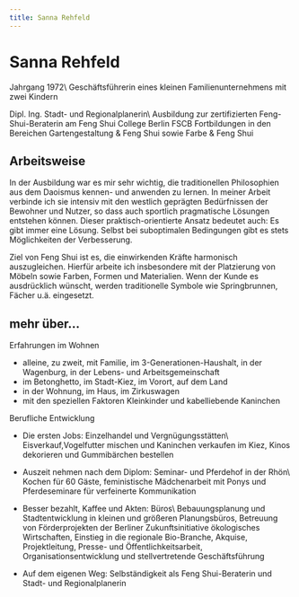 ```yaml
---
title: Sanna Rehfeld
---
```


# Sanna Rehfeld

Jahrgang 1972\\
Geschäftsführerin eines kleinen Familienunternehmens mit zwei Kindern

Dipl. Ing. Stadt- und Regionalplanerin\\
Ausbildung zur zertifizierten Feng-Shui-Beraterin am Feng Shui College Berlin FSCB
Fortbildungen in den Bereichen Gartengestaltung & Feng Shui sowie Farbe & Feng Shui

## Arbeitsweise

In der Ausbildung war es mir sehr wichtig, die traditionellen Philosophien aus dem Daoismus kennen- und anwenden zu lernen. In meiner Arbeit verbinde ich sie intensiv mit den westlich geprägten Bedürfnissen der Bewohner und Nutzer, so dass auch sportlich pragmatische Lösungen entstehen können. Dieser praktisch-orientierte Ansatz bedeutet auch: Es gibt immer eine Lösung. Selbst bei suboptimalen Bedingungen gibt es stets Möglichkeiten der Verbesserung.

Ziel von Feng Shui ist es, die einwirkenden Kräfte harmonisch auszugleichen. Hierfür arbeite ich insbesondere mit der Platzierung von Möbeln sowie Farben, Formen und Materialien. Wenn der Kunde es ausdrücklich wünscht, werden traditionelle Symbole wie Springbrunnen, Fächer u.ä. eingesetzt.

## mehr über...

Erfahrungen im Wohnen

- alleine, zu zweit, mit Familie, im 3-Generationen-Haushalt, in der Wagenburg, in der Lebens- und Arbeitsgemeinschaft
- im Betonghetto, im Stadt-Kiez, im Vorort, auf dem Land
- in der Wohnung, im Haus, im Zirkuswagen
- mit den speziellen Faktoren Kleinkinder und kabelliebende Kaninchen


Berufliche Entwicklung

- Die ersten Jobs: Einzelhandel und Vergnügungsstätten\\
Eisverkauf,Vogelfutter mischen und Kaninchen verkaufen im Kiez, Kinos dekorieren und Gummibärchen bestellen

- Auszeit nehmen nach dem Diplom: Seminar- und Pferdehof in der Rhön\\
Kochen für 60 Gäste, feministische Mädchenarbeit mit Ponys und Pferdeseminare für verfeinerte Kommunikation

- Besser bezahlt, Kaffee und Akten: Büros\\
Bebauungsplanung und Stadtentwicklung in kleinen und größeren Planungsbüros, Betreuung von Förderprojekten der Berliner Zukunftsinitiative ökologisches Wirtschaften, Einstieg in die regionale Bio-Branche, Akquise, Projektleitung, Presse- und Öffentlichkeitsarbeit, Organisationsentwicklung und stellvertretende Geschäftsführung

- Auf dem eigenen Weg:
Selbständigkeit als Feng Shui-Beraterin und Stadt- und Regionalplanerin

